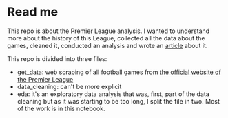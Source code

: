 # Read me 
This repo is about the Premier League analysis. I wanted to  understand more about the history of this League, collected all the data about the games, cleaned it, conducted an analysis and wrote an [article](https://medium.com/@croissantboy/an-analysis-of-the-greatest-football-on-earth-interactive-article-74a057a82862) about it.

This repo is divided into three files:
* get_data: web scraping of all football games from [the official website of the Premier League](https://www.premierleague.com/)
* data_cleaning: can't be more explicit
* eda: it's an exploratory data analysis that was, first, part of the data cleaning but as it was starting to be too long, I split the file in two. Most of the work is in this notebook.


